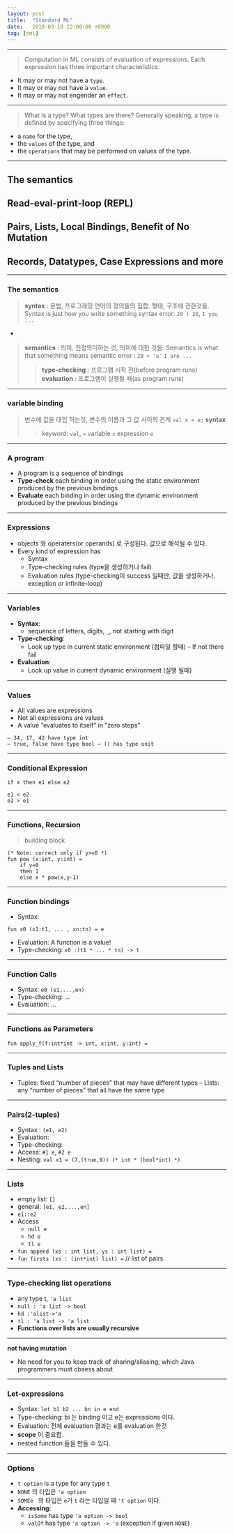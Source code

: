 ```yaml
---
layout: post
title:  "Standard ML"
date:   2018-03-10 22:00:00 +0900
tag: [sml]
---
```


---

> Computation in ML consists of evaluation of expressions. Each expression
has three important characteristics:

- It may or may not have a `type`.
- It may or may not have a `value`.
- It may or may not engender an `effect`.

---

> What is a type? What types are there? Generally speaking, a type is defined
by specifying three things:

- a `name` for the type,
- the `values` of the type, and
- the `operations` that may be performed on values of the type.

---

## The semantics
## Read-eval-print-loop (REPL)
## Pairs, Lists, Local Bindings, Benefit of No Mutation
## Records, Datatypes, Case Expressions and more


---


### The semantics
> **syntax** : 문법, 프로그래밍 언어의 정의들의 집합. 형태, 구조에 관한것들.
> Syntax is just how you write something
> syntax error: `20 ) 20`, `I you ...`

-

> **semantics** : 의미, 진정의미하는 것, 의미에 대한 것들.
> Semantics is what that something means
> semantic error : `20 + 'a'` `I are ...`
> > **type-checking** : 프로그램 시작 전(before program runs)
> > **evaluation** : 프로그램이 실행될 때(as program runs)

---
### variable binding
> 변수에 값을 대입 하는것, 변수의 이름과 그 값 사이의 관계
> `val x = e;`
> **syntax**
> > keyword: `val`, `=`
> > variable `x`
> > expression `e`

---

### A program
- A program is a sequence of bindings
- **Type-check** each binding in order using the static environment produced by the previous bindings
- **Evaluate** each binding in order using the dynamic environment produced by the previous bindings

---

### Expressions
- objects 와 operaters(or operands) 로 구성된다. 값으로 해석될 수 있다.
- Every kind of expression has
	- Syntax
	- Type-checking rules (type을 생성하거나 fail)
	- Evaluation rules (type-checking이 success 일때만, 값을 생성하거나, exception or infinite-loop)

---

### Variables
- **Syntax**:
	- sequence of letters, digits, `_`, not starting with digit
- **Type-checking**:
	- Look up type in current static environment (컴파일 할때)
	– If not there fail
- **Evaluation**:
	- Look up value in current dynamic environment (실행 될때)

---

### Values
- All values are expressions
- Not all expressions are values
- A value “evaluates to itself” in “zero steps”
```
– 34, 17, 42 have type int
– true, false have type bool – () has type unit
```

---

### Conditional Expression

```
if x then e1 else e2

e1 < e2
e2 > e1
```

---

### Functions, Recursion
> building block

```
(* Note: correct only if y>=0 *)
fun pow (x:int, y:int) =
    if y=0
    then 1
    else x * pow(x,y-1)
```

---

### Function bindings
- Syntax:
```
fun x0 (x1:t1, ... , xn:tn) = e
```
- Evaluation: A function is a value!
- Type-checking: `x0 :(t1 * ... * tn) -> t`

---

### Function Calls
- Syntax: `e0 (e1,...,en)`
- Type-checking: ...
- Evaluation: ...

---

### Functions as Parameters
```
fun apply_f(f:int*int -> int, x:int, y:int) =
```

---

### Tuples and Lists
- Tuples: fixed “number of pieces” that may have different types
– Lists: any “number of pieces” that all have the same type

---

### Pairs(2-tuples)
- Syntax : `(e1, e2)`
- Evaluation:
- Type-checking:
- Access: `#1 e`, `#2 e`
- Nesting: `val x1 = (7,(true,9)) (* int * (bool*int) *)`

---

### Lists
- empty list:  `[]`
- general: `[e1, e2,...,en]`
- `e1::e2`
- Access
	- `null e`
	- `hd e`
	- `tl e`
- `fun append (xs : int list, ys : int list) =`
- `fun firsts (xs : (int*int) list) =` // list of pairs

---

### Type-checking list operations
- any type t, `'a list`
- `null : 'a list -> bool`
- `hd :'alist->'a`
- `tl : 'a list -> 'a list`
- **Functions over lists are usually recursive**

---


**not having mutation**
- No need for you to keep track of sharing/aliasing, which Java programmers must obsess about

---

### Let-expressions
- Syntax: `let b1 b2 ... bn in e end`
- Type-checking: bi 는 binding 이고 e는 expressions 이다.
- Evaluation: 전체 evaluation 결과는 e를 evaluation 한것
- **scope** 이 중요함.
- nested function 들을 만들 수 있다.

---

### Options
- `t option` is a type for any type `t`
- `NONE` 의 타입은 `'a option`
- `SOMEe ` 의 타입은 `e`가 `t` 라는 타입일 때 `'t option` 이다.
- **Accessing:**
	- `isSome` has type `'a option -> bool`
	- `valOf` has type `'a option -> 'a` (exception if given `NONE`)
